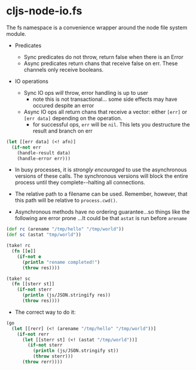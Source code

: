 # cljs-node-io.fs
 The fs namespace is a convenience wrapper around the node file system module.

+ Predicates
  - Sync predicates do not throw, return false when there is an Error
  - Async predicates return chans that receive false on err. These channels only receive booleans.


+ IO operations
  - Sync IO ops *will* throw, error handling is up to user
    - note this is not transactional... some side effects may have occured despite an error
  - Async IO ops all return chans that receive a vector: either `[err]` or `[err data]` depending on the operation.
    - for successful ops, `err` will be `nil`. This lets you destructure the result and branch on err


 ```clojure
 (let [[err data] (<! afn)]
   (if-not err
     (handle-result data)
     (handle-error err)))
 ```


+ In busy processes, it is <em>strongly encouraged</em> to use the asynchronous versions of these calls. The synchronous versions will block the entire process until they complete--halting all connections.

+ The relative path to a filename can be used. Remember, however, that this path will be relative to <code>process.cwd()</code>.

+ Asynchronous methods have no ordering guarantee...so things like the following are error prone ...It could be that `astat` is run before `arename`

```clojure
(def rc (arename "/tmp/hello" "/tmp/world"))
(def sc (astat "tmp/world"))

(take! rc 
  (fn [[e]]
    (if-not e
      (println "rename completed!")
      (throw res))))

(take! sc 
  (fn [[sterr st]]
    (if-not sterr
      (println (js/JSON.stringify res))
      (throw res))))
```
+ The correct way to do it:

```clojure
(go
  (let [[rerr] (<! (arename "/tmp/hello" "/tmp/world"))]
    (if-not rerr
      (let [[sterr st] (<! (astat "/tmp/world"))]
        (if-not sterr
          (println (js/JSON.stringify st))
          (throw sterr)))
      (throw rerr))))
```


